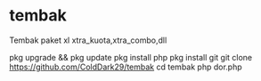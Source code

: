 # tembak
Tembak paket xl xtra_kuota,xtra_combo,dll

pkg upgrade && pkg update
pkg install php
pkg install git
git clone https://github.com/ColdDark29/tembak
cd tembak
php dor.php
